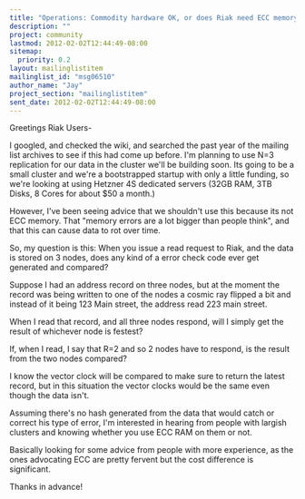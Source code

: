 ```yaml
---
title: "Operations: Commodity hardware OK, or does Riak need ECC memory?"
description: ""
project: community
lastmod: 2012-02-02T12:44:49-08:00
sitemap:
  priority: 0.2
layout: mailinglistitem
mailinglist_id: "msg06510"
author_name: "Jay"
project_section: "mailinglistitem"
sent_date: 2012-02-02T12:44:49-08:00
---
```



Greetings Riak Users-

I googled, and checked the wiki, and searched the past year of the mailing list 
archives to see if this had come up before. I'm planning to use N=3 
replication for our data in the cluster we'll be building soon. Its going to 
be a small cluster and we're a bootstrapped startup with only a little funding, 
so we're looking at using Hetzner 4S dedicated servers (32GB RAM, 3TB Disks, 8 
Cores for about $50 a month.) 

However, I've been seeing advice that we shouldn't use this because its not ECC 
memory. That "memory errors are a lot bigger than people think", and that this 
can cause data to rot over time.

So, my question is this: When you issue a read request to Riak, and the data 
is stored on 3 nodes, does any kind of a error check code ever get generated 
and compared? 

Suppose I had an address record on three nodes, but at the moment the record 
was being written to one of the nodes a cosmic ray flipped a bit and instead of 
it being 123 Main street, the address read 223 main street. 

When I read that record, and all three nodes respond, will I simply get the 
result of whichever node is festest?

If, when I read, I say that R=2 and so 2 nodes have to respond, is the result 
from the two nodes compared? 

I know the vector clock will be compared to make sure to return the latest 
record, but in this situation the vector clocks would be the same even though 
the data isn't. 

Assuming there's no hash generated from the data that would catch or correct 
his type of error, I'm interested in hearing from people with largish clusters 
and knowing whether you use ECC RAM on them or not. 

Basically looking for some advice from people with more experience, as the ones 
advocating ECC are pretty fervent but the cost difference is significant. 

Thanks in advance!

